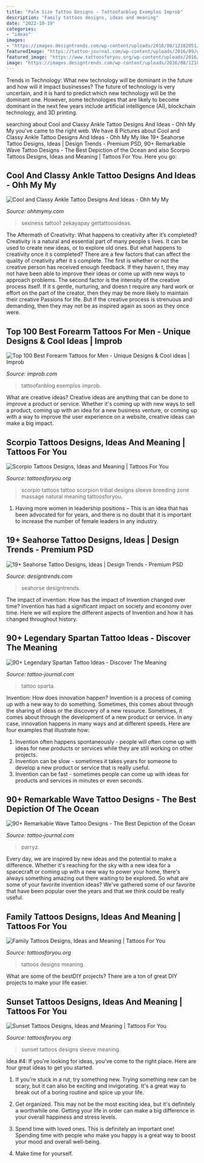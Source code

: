 ```yaml
---
title: "Palm Size Tattoo Designs - Tattoofanblog Exemplos Improb"
description: "Family tattoos designs, ideas and meaning"
date: "2022-10-19"
categories:
- "ideas"
images:
- "https://images.designtrends.com/wp-content/uploads/2016/08/12182051/Palm-Seahorse-Tattoo-Design.jpg"
featuredImage: "https://tattoo-journal.com/wp-content/uploads/2016/09/wave-tattoo50.jpg"
featured_image: "https://www.tattoosforyou.org/wp-content/uploads/2016/03/Sunset-Sleeve-Tattoos.jpg"
image: "https://images.designtrends.com/wp-content/uploads/2016/08/12182051/Palm-Seahorse-Tattoo-Design.jpg"
---
```



Trends in Technology: What new technology will be dominant in the future and how will it impact businesses?
The future of technology is very uncertain, and it is hard to predict which new technology will be the dominant one. However, some technologies that are likely to become dominant in the next few years include artificial intelligence (AI), blockchain technology, and 3D printing.

	

		
searching about Cool and Classy Ankle Tattoo Designs And Ideas - Ohh My My you've came to the right web. We have 8 Pictures about Cool and Classy Ankle Tattoo Designs And Ideas - Ohh My My like 19+ Seahorse Tattoo Designs, Ideas | Design Trends - Premium PSD, 90+ Remarkable Wave Tattoo Designs - The Best Depiction of the Ocean and also Scorpio Tattoos Designs, Ideas and Meaning | Tattoos For You. Here you go:
		
    
## Cool And Classy Ankle Tattoo Designs And Ideas - Ohh My My

<img loading=lazy src="https://www.ohhmymy.com/wp-content/uploads/2016/03/Rose-flower-Ankle-tattoos.jpg" onerror="this.onerror=null;this.src='https://tse1.mm.bing.net/th?id=OIP.ia4aEboStRVT9uOTgr3TpAAAAA&amp;pid=15.1';" alt="Cool and Classy Ankle Tattoo Designs And Ideas - Ohh My My">

_Source: ohhmymy.com_

>sexiness tattoo1 zekayapay gettattoosideas. 

	

The Aftermath of Creativity: What happens to creativity after it’s completed?
Creativity is a natural and essential part of many people s lives. It can be used to create new ideas, or to explore old ones. But what happens to creativity once it s completed?
There are a few factors that can affect the quality of creativity after it s complete. The first is whether or not the creative person has received enough feedback. If they haven t, they may not have been able to improve their ideas or come up with new ways to approach problems. The second factor is the intensity of the creative process itself. If it s gentle, nurturing, and doesn t require any hard work or effort on the part of the creator, then they may be more likely to maintain their creative Passions for life. But if the creative process is strenuous and demanding, then they may not be as inspired again as soon as they once were.

    
## Top 100 Best Forearm Tattoos For Men - Unique Designs &amp; Cool Ideas | Improb

<img loading=lazy src="https://improb.com/wp-content/uploads/2018/02/5d694a03fd1f21e42021b84c1af0ad9d.jpg" onerror="this.onerror=null;this.src='https://tse1.mm.bing.net/th?id=OIP.sfJNlcEuuhLkXBWWMyXlBQHaJ4&amp;pid=15.1';" alt="Top 100 Best Forearm Tattoos for Men - Unique Designs &amp; Cool ideas | Improb">

_Source: improb.com_

>tattoofanblog exemplos improb. 

	

What are creative ideas?
Creative ideas are anything that can be done to improve a product or service. Whether it's coming up with new ways to sell a product, coming up with an idea for a new business venture, or coming up with a way to improve the user experience on a website, creative ideas can make a big impact.

    
## Scorpio Tattoos Designs, Ideas And Meaning | Tattoos For You

<img loading=lazy src="http://www.tattoosforyou.org/wp-content/uploads/2013/10/Scorpio-Tattoo-Sleeve.jpg" onerror="this.onerror=null;this.src='https://tse1.mm.bing.net/th?id=OIP.O1NFmfmZMijWJbjcQ1-05gHaJ6&amp;pid=15.1';" alt="Scorpio Tattoos Designs, Ideas and Meaning | Tattoos For You">

_Source: tattoosforyou.org_

>scorpio tattoos tattoo scorpion tribal designs sleeve breeding zone massage natural meaning tattoosforyou. 

	

1. Having more women in leadership positions – This is an idea that has been advocated for for years, and there is no doubt that it is important to increase the number of female leaders in any industry.

    
## 19+ Seahorse Tattoo Designs, Ideas | Design Trends - Premium PSD

<img loading=lazy src="https://images.designtrends.com/wp-content/uploads/2016/08/12182051/Palm-Seahorse-Tattoo-Design.jpg" onerror="this.onerror=null;this.src='https://tse3.mm.bing.net/th?id=OIP.6IpPCSdIcwQrVHinCiHxHwHaJQ&amp;pid=15.1';" alt="19+ Seahorse Tattoo Designs, Ideas | Design Trends - Premium PSD">

_Source: designtrends.com_

>seahorse designtrends. 

	

The impact of invention: How has the impact of Invention changed over time?
Invention has had a significant impact on society and economy over time. Here we will explore the different aspects of Invention and how it has changed throughout history.

    
## 90+ Legendary Spartan Tattoo Ideas - Discover The Meaning

<img loading=lazy src="https://tattoo-journal.com/wp-content/uploads/2016/08/spartan-tattoo55.jpg" onerror="this.onerror=null;this.src='https://tse4.mm.bing.net/th?id=OIP.so42gheEXZJHe0vfcWD8IAHaHa&amp;pid=15.1';" alt="90+ Legendary Spartan Tattoo Ideas - Discover The Meaning">

_Source: tattoo-journal.com_

>tattoo sparta. 

	

Invention: How does innovation happen?
Invention is a process of coming up with a new way to do something. Sometimes, this comes about through the sharing of ideas or the discovery of a new resource. Sometimes, it comes about through the development of a new product or service.
In any case, innovation happens in many ways and at different speeds. Here are four examples that illustrate how: 

1) Invention often happens spontaneously - people will often come up with ideas for new products or services while they are still working on other projects. 
2) Invention can be slow - sometimes it takes years for someone to develop a new product or service that is really useful. 
3) Invention can be fast - sometimes people can come up with ideas for products and services in minutes or even seconds.

    
## 90+ Remarkable Wave Tattoo Designs - The Best Depiction Of The Ocean

<img loading=lazy src="https://tattoo-journal.com/wp-content/uploads/2016/09/wave-tattoo50.jpg" onerror="this.onerror=null;this.src='https://tse2.mm.bing.net/th?id=OIP.5_nLHWgg630_b-pUzxN2uQHaI-&amp;pid=15.1';" alt="90+ Remarkable Wave Tattoo Designs - The Best Depiction of the Ocean">

_Source: tattoo-journal.com_

>parryz. 

	

Every day, we are inspired by new ideas and the potential to make a difference. Whether it's reaching for the sky with a new idea for a spacecraft or coming up with a new way to power your home, there's always something amazing out there waiting to be explored. So what are some of your favorite invention ideas? We've gathered some of our favorite that have been popular over the years and that we think could be really useful.

    
## Family Tattoos Designs, Ideas And Meaning | Tattoos For You

<img loading=lazy src="http://www.tattoosforyou.org/wp-content/uploads/2013/10/Family-Tattoos-Designs-1024x768.jpg" onerror="this.onerror=null;this.src='https://tse4.mm.bing.net/th?id=OIP.RoQfGnBbgIzxYGZw031T9gHaFj&amp;pid=15.1';" alt="Family Tattoos Designs, Ideas and Meaning | Tattoos For You">

_Source: tattoosforyou.org_

>tattoos designs meaning. 

	

What are some of the bestDIY projects?
There are a ton of great DIY projects to make your life easier.

    
## Sunset Tattoos Designs, Ideas And Meaning | Tattoos For You

<img loading=lazy src="https://www.tattoosforyou.org/wp-content/uploads/2016/03/Sunset-Sleeve-Tattoos.jpg" onerror="this.onerror=null;this.src='https://tse3.mm.bing.net/th?id=OIP.PT3rJapPHb8bAs2kE6UyAAAAAA&amp;pid=15.1';" alt="Sunset Tattoos Designs, Ideas and Meaning | Tattoos For You">

_Source: tattoosforyou.org_

>sunset tattoos designs sleeve meaning. 

	

Idea #4:
If you're looking for ideas, you've come to the right place. Here are four great ideas to get you started.
1. If you're stuck in a rut, try something new. Trying something new can be scary, but it can also be exciting and invigorating. It's a great way to break out of a boring routine and spice up your life.

2. Get organized. This may not be the most exciting idea, but it's definitely a worthwhile one. Getting your life in order can make a big difference in your overall happiness and stress levels.

3. Spend time with loved ones. This is definitely an important one! Spending time with people who make you happy is a great way to boost your mood and overall well-being.

4. Make time for yourself.

